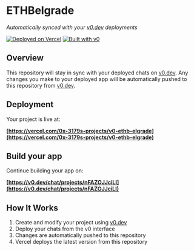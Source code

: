 # ETHBelgrade

*Automatically synced with your [v0.dev](https://v0.dev) deployments*

[![Deployed on Vercel](https://img.shields.io/badge/Deployed%20on-Vercel-black?style=for-the-badge&logo=vercel)](https://vercel.com/0x-3179s-projects/v0-ethb-elgrade)
[![Built with v0](https://img.shields.io/badge/Built%20with-v0.dev-black?style=for-the-badge)](https://v0.dev/chat/projects/nFAZOJJciLI)

## Overview

This repository will stay in sync with your deployed chats on [v0.dev](https://v0.dev).
Any changes you make to your deployed app will be automatically pushed to this repository from [v0.dev](https://v0.dev).

## Deployment

Your project is live at:

**[https://vercel.com/0x-3179s-projects/v0-ethb-elgrade](https://vercel.com/0x-3179s-projects/v0-ethb-elgrade)**

## Build your app

Continue building your app on:

**[https://v0.dev/chat/projects/nFAZOJJciLI](https://v0.dev/chat/projects/nFAZOJJciLI)**

## How It Works

1. Create and modify your project using [v0.dev](https://v0.dev)
2. Deploy your chats from the v0 interface
3. Changes are automatically pushed to this repository
4. Vercel deploys the latest version from this repository

